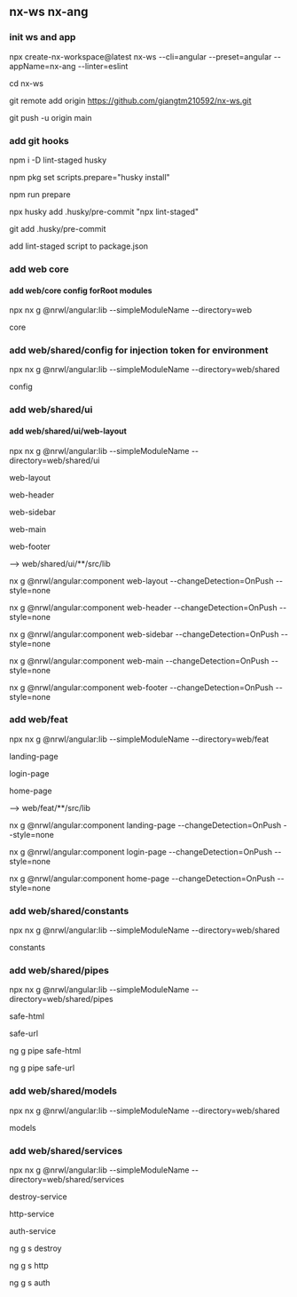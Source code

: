## nx-ws nx-ang

### init ws and app

npx create-nx-workspace@latest nx-ws --cli=angular --preset=angular --appName=nx-ang --linter=eslint

cd nx-ws

git remote add origin https://github.com/giangtm210592/nx-ws.git

git push -u origin main

### add git hooks

npm i -D lint-staged husky

npm pkg set scripts.prepare="husky install"

npm run prepare

npx husky add .husky/pre-commit "npx lint-staged"

git add .husky/pre-commit

add lint-staged script to package.json

### add web core

#### add web/core config forRoot modules

npx nx g @nrwl/angular:lib --simpleModuleName --directory=web

core

### add web/shared/config for injection token for environment

npx nx g @nrwl/angular:lib --simpleModuleName --directory=web/shared

config

### add web/shared/ui

#### add web/shared/ui/web-layout

npx nx g @nrwl/angular:lib --simpleModuleName --directory=web/shared/ui

web-layout

web-header

web-sidebar

web-main

web-footer

--> web/shared/ui/\*\*/src/lib

nx g @nrwl/angular:component web-layout --changeDetection=OnPush --style=none

nx g @nrwl/angular:component web-header --changeDetection=OnPush --style=none

nx g @nrwl/angular:component web-sidebar --changeDetection=OnPush --style=none

nx g @nrwl/angular:component web-main --changeDetection=OnPush --style=none

nx g @nrwl/angular:component web-footer --changeDetection=OnPush --style=none

### add web/feat

npx nx g @nrwl/angular:lib --simpleModuleName --directory=web/feat

landing-page

login-page

home-page

--> web/feat/\*\*/src/lib

nx g @nrwl/angular:component landing-page --changeDetection=OnPush --style=none

nx g @nrwl/angular:component login-page --changeDetection=OnPush --style=none

nx g @nrwl/angular:component home-page --changeDetection=OnPush --style=none

### add web/shared/constants

npx nx g @nrwl/angular:lib --simpleModuleName --directory=web/shared

constants

### add web/shared/pipes

npx nx g @nrwl/angular:lib --simpleModuleName --directory=web/shared/pipes

safe-html

safe-url

ng g pipe safe-html

ng g pipe safe-url

### add web/shared/models

npx nx g @nrwl/angular:lib --simpleModuleName --directory=web/shared

models

### add web/shared/services

npx nx g @nrwl/angular:lib --simpleModuleName --directory=web/shared/services

destroy-service

http-service

auth-service

ng g s destroy

ng g s http

ng g s auth
